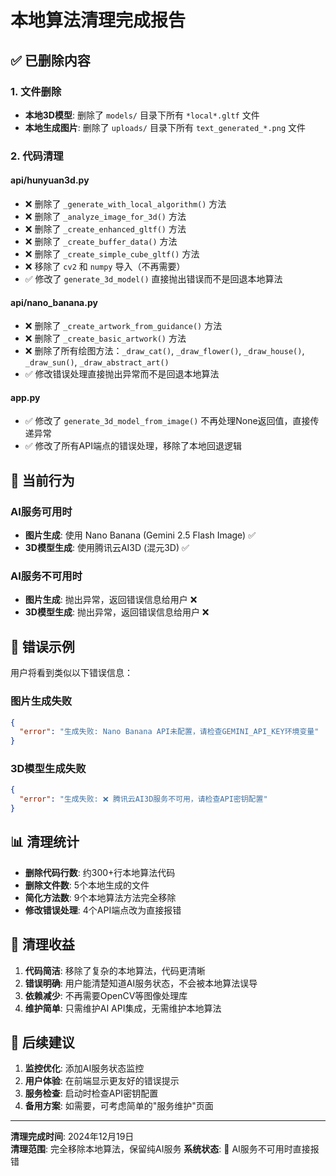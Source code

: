 # 本地算法清理完成报告

## ✅ 已删除内容

### 1. 文件删除
- **本地3D模型**: 删除了 `models/` 目录下所有 `*local*.gltf` 文件
- **本地生成图片**: 删除了 `uploads/` 目录下所有 `text_generated_*.png` 文件

### 2. 代码清理

#### api/hunyuan3d.py
- ❌ 删除了 `_generate_with_local_algorithm()` 方法
- ❌ 删除了 `_analyze_image_for_3d()` 方法 
- ❌ 删除了 `_create_enhanced_gltf()` 方法
- ❌ 删除了 `_create_buffer_data()` 方法
- ❌ 删除了 `_create_simple_cube_gltf()` 方法
- ❌ 移除了 `cv2` 和 `numpy` 导入（不再需要）
- ✅ 修改了 `generate_3d_model()` 直接抛出错误而不是回退本地算法

#### api/nano_banana.py  
- ❌ 删除了 `_create_artwork_from_guidance()` 方法
- ❌ 删除了 `_create_basic_artwork()` 方法
- ❌ 删除了所有绘图方法：`_draw_cat()`, `_draw_flower()`, `_draw_house()`, `_draw_sun()`, `_draw_abstract_art()`
- ✅ 修改错误处理直接抛出异常而不是回退本地算法

#### app.py
- ✅ 修改了 `generate_3d_model_from_image()` 不再处理None返回值，直接传递异常
- ✅ 修改了所有API端点的错误处理，移除了本地回退逻辑

## 🎯 当前行为

### AI服务可用时
- **图片生成**: 使用 Nano Banana (Gemini 2.5 Flash Image) ✅
- **3D模型生成**: 使用腾讯云AI3D (混元3D) ✅

### AI服务不可用时  
- **图片生成**: 抛出异常，返回错误信息给用户 ❌
- **3D模型生成**: 抛出异常，返回错误信息给用户 ❌

## 🚫 错误示例

用户将看到类似以下错误信息：

### 图片生成失败
```json
{
  "error": "生成失败: Nano Banana API未配置，请检查GEMINI_API_KEY环境变量"
}
```

### 3D模型生成失败
```json
{
  "error": "生成失败: ❌ 腾讯云AI3D服务不可用，请检查API密钥配置"  
}
```

## 📊 清理统计

- **删除代码行数**: 约300+行本地算法代码
- **删除文件数**: 5个本地生成的文件
- **简化方法数**: 9个本地算法方法完全移除
- **修改错误处理**: 4个API端点改为直接报错

## 🎉 清理收益

1. **代码简洁**: 移除了复杂的本地算法，代码更清晰
2. **错误明确**: 用户能清楚知道AI服务状态，不会被本地算法误导
3. **依赖减少**: 不再需要OpenCV等图像处理库
4. **维护简单**: 只需维护AI API集成，无需维护本地算法

## 🔧 后续建议

1. **监控优化**: 添加AI服务状态监控
2. **用户体验**: 在前端显示更友好的错误提示  
3. **服务检查**: 启动时检查API密钥配置
4. **备用方案**: 如需要，可考虑简单的"服务维护"页面

---

**清理完成时间**: 2024年12月19日  
**清理范围**: 完全移除本地算法，保留纯AI服务
**系统状态**: 🔴 AI服务不可用时直接报错